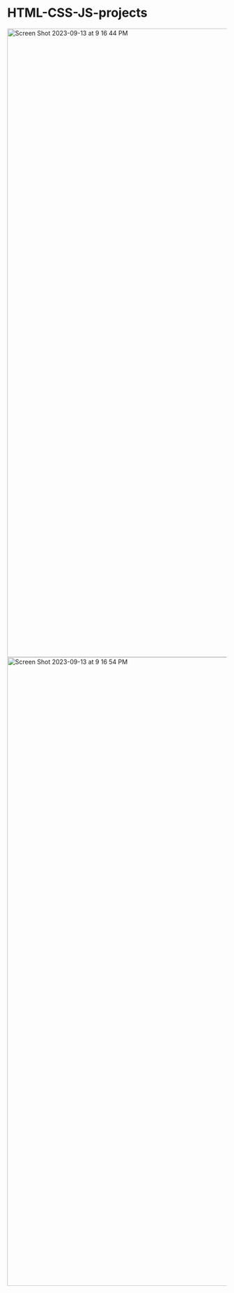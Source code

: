 # HTML-CSS-JS-projects

<img width="1440" alt="Screen Shot 2023-09-13 at 9 16 44 PM" src="https://github.com/EmirPirija/pig-dice-game/assets/118456820/4d2a4189-cbc1-47b0-b59b-0c1372d25190">
<img width="1440" alt="Screen Shot 2023-09-13 at 9 16 54 PM" src="https://github.com/EmirPirija/pig-dice-game/assets/118456820/b83b5d48-8ccc-4297-b0d9-9e759a3f25ba">
